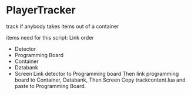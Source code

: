 # PlayerTracker
track if anybody takes items out of a container


items need for this script:
Link order 
- Detector
- Programming Board 
- Container
- Databank 
- Screen
 Link detector to Programming board 
 Then link programming board to Container, Databank,
 Then Screen
  Copy trackcontent.lua and paste to Programming Board. 

